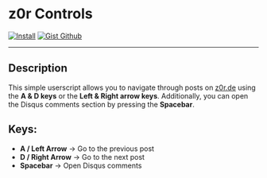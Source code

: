 # z0r Controls

[![Install](https://img.shields.io/badge/install-userscript-purple?style=for-the-badge&logo=tampermonkey)](https://gist.github.com/Kurotaku-sama/4271cc2de480168c0ada068258ee956e/raw/z0r%2520Controls.user.js) [![Gist Github](https://img.shields.io/badge/gist-github-purple?style=for-the-badge&logo=github)](https://gist.github.com/Kurotaku-sama/4271cc2de480168c0ada068258ee956e)

---

## Description

This simple userscript allows you to navigate through posts on [z0r.de](https://z0r.de/) using the **A & D keys** or the **Left & Right arrow keys**. Additionally, you can open the Disqus comments section by pressing the **Spacebar**.

## Keys:
- **A / Left Arrow** → Go to the previous post
- **D / Right Arrow** → Go to the next post
- **Spacebar** → Open Disqus comments
